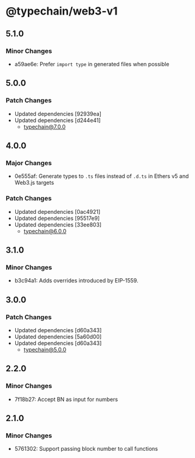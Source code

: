 # @typechain/web3-v1

## 5.1.0

### Minor Changes

- a59ae6e: Prefer `import type` in generated files when possible

## 5.0.0

### Patch Changes

- Updated dependencies [92939ea]
- Updated dependencies [d244e41]
  - typechain@7.0.0

## 4.0.0

### Major Changes

- 0e555af: Generate types to `.ts` files instead of `.d.ts` in Ethers v5 and Web3.js targets

### Patch Changes

- Updated dependencies [0ac4921]
- Updated dependencies [95517e9]
- Updated dependencies [33ee803]
  - typechain@6.0.0

## 3.1.0

### Minor Changes

- b3c94a1: Adds overrides introduced by EIP-1559.

## 3.0.0

### Patch Changes

- Updated dependencies [d60a343]
- Updated dependencies [5a60d00]
- Updated dependencies [d60a343]
  - typechain@5.0.0

## 2.2.0

### Minor Changes

- 7f18b27: Accept BN as input for numbers

## 2.1.0

### Minor Changes

- 5761302: Support passing block number to call functions
